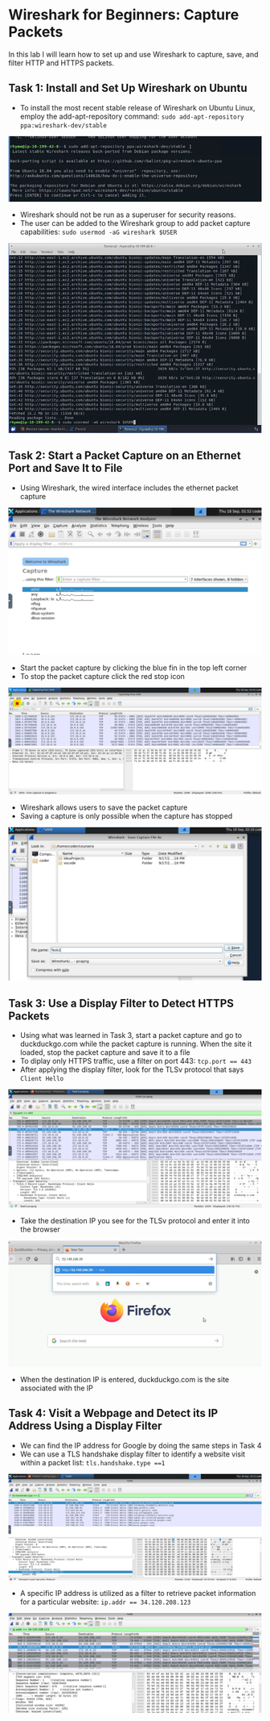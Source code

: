 # Wireshark for Beginners: Capture Packets


In this lab I will learn how to set up and use Wireshark to capture, save, and filter HTTP and HTTPS packets.

## Task 1: Install and Set Up Wireshark on Ubuntu

* To install the most recent stable release of Wireshark on Ubuntu Linux, employ the add-apt-repository command: `sudo add-apt-repository ppa:wireshark-dev/stable`



![alt text](https://github.com/Nathan-Reynolds09/Cybersecurity-Portfolio/blob/e78e64250774eaa4c0cdda2837da808762b2c46f/Wireshark%20for%20Beginners-Capture%20Packets/Screenshots/Recent%20Stable%20Release.webp)


* Wireshark should not be run as a superuser for security reasons.
* The user can be added to the Wireshark group to add packet capture capabilities: `sudo usermod -aG wireshark $USER`



![alt text](https://github.com/Nathan-Reynolds09/Cybersecurity-Portfolio/blob/26501b3ec805e2ecdeef6ea28210b347a898b4c5/Wireshark%20for%20Beginners-Capture%20Packets/Screenshots/Add%20User%20to%20Wireshark%20Group.webp)


## Task 2: Start a Packet Capture on an Ethernet Port and Save It to File
* Using Wireshark, the wired interface includes the ethernet packet capture



![alt text](https://github.com/Nathan-Reynolds09/Cybersecurity-Portfolio/blob/bf9d5ca505d0615148d1ecf04b9840fca587315a/Wireshark%20for%20Beginners-Capture%20Packets/Screenshots/Wired%20Interface.png)


* Start the packet capture by clicking the blue fin in the top left corner
* To stop the packet capture click the red stop icon



![alt text](https://github.com/Nathan-Reynolds09/Cybersecurity-Portfolio/blob/bf9d5ca505d0615148d1ecf04b9840fca587315a/Wireshark%20for%20Beginners-Capture%20Packets/Screenshots/Stop%20Packet%20Capture.png)


* Wireshark allows users to save the packet capture
* Saving a capture is only possible when the capture has stopped



![alt text](https://github.com/Nathan-Reynolds09/Cybersecurity-Portfolio/blob/bf9d5ca505d0615148d1ecf04b9840fca587315a/Wireshark%20for%20Beginners-Capture%20Packets/Screenshots/Save%20Capture.png)


## Task 3: Use a Display Filter to Detect HTTPS Packets

* Using what was learned in Task 3, start a packet capture and go to duckduckgo.com while the packet capture is running. When the site it loaded, stop the packet capture and save it to a file
* To diplay only HTTPS traffic, use a filter on port 443: `tcp.port == 443`
* After applying the display filter, look for the TLSv protocol that says `Client Hello`



![alt text](https://github.com/Nathan-Reynolds09/Cybersecurity-Portfolio/blob/a6543c90056d84564da0e3674f69306741a35a10/Wireshark%20for%20Beginners-Capture%20Packets/Screenshots/Display%20Filter.png)


* Take the destination IP you see for the TLSv protocol and enter it into the browser



![alt text](https://github.com/Nathan-Reynolds09/Cybersecurity-Portfolio/blob/a6543c90056d84564da0e3674f69306741a35a10/Wireshark%20for%20Beginners-Capture%20Packets/Screenshots/Enter%20IP%20Address.png)



* When the destination IP is entered, duckduckgo.com is the site associated with the IP

## Task 4: Visit a Webpage and Detect its IP Address Using a Display Filter

* We can find the IP address for Google by doing the same steps in Task 4
* We can use a TLS handshake display filter to identify a website visit within a packet list: `tls.handshake.type ==1`



![alt text](https://github.com/Nathan-Reynolds09/Cybersecurity-Portfolio/blob/cbd4b503ec32a7ddf975c170b879cbad1aa10288/Wireshark%20for%20Beginners-Capture%20Packets/Screenshots/TLS%20Handshake.png)



* A specific IP address is utilized as a filter to retrieve packet information for a particular website: `ip.addr == 34.120.208.123`




![alt text](https://github.com/Nathan-Reynolds09/Cybersecurity-Portfolio/blob/cbd4b503ec32a7ddf975c170b879cbad1aa10288/Wireshark%20for%20Beginners-Capture%20Packets/Screenshots/IP%20Address%20Filter.png)







